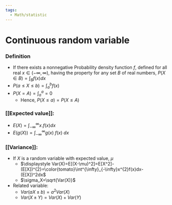 ```yaml
---
tags:
  - Math/statistic
---
```


# Continuous random variable

### Definition
- If there exists a nonnegative Probability density function $f$, defined for all real $x\in (-\infty ,\infty)$, having the property for any set $B$ of real numbers, $P(X\in B)=\int_{B}f(x)dx$
- $\displaystyle P(a\le X\le b)=\int^b_{a}f(x)$
- $\displaystyle P(X=A)=\int^a_a=0$
	- Hence, $P(X\le a)=P(X\le A)$
### [[Expected value]]:
- $\displaystyle E(X)=\int^{\infty}_{-\infty}x.f(x)dx$
- $\displaystyle E(g(X))=\int^{\infty}_{-\infty}g(x)\ f(x)\ dx$
### [[Variance]]:
- If $X$ is a random variable with expected value, $\mu$
	- $\displaystyle Var(X)=E[(X-\mu)^2]=E[X^2]-(E[X])^{2}=\color{tomato}\int^{\infty}_{-\infty}x^{2}f(x)dx-(E[X])^2dx$
	- $\sigma_X=\sqrt{Var(X)}$
- Related variable:
	- $Var(aX\pm b)=a^2Var(X)$
	- $Var(X\pm Y)=Var(X)+Var(Y)$